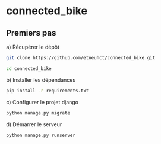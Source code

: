 # connected_bike

## Premiers pas
a) Récupérer le dépôt
```bash
git clone https://github.com/etneuhct/connected_bike.git
```
```bash
cd connected_bike
```

b) Installer les dépendances
```bash
pip install -r requirements.txt
```

c) Configurer le projet django
```bash
python manage.py migrate
```

d) Démarrer le serveur
```bash
python manage.py runserver
```

